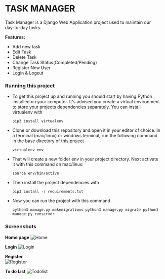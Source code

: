 # TASK MANAGER


Task Manager is a Django Web Application project used to maintain our day-to-day tasks. 

**Features:**
  
  - Add new task
  - Edit Task
  - Delete Task
  - Change Task Status(Completed/Pending)
  - Register New User
  - Login & Logout



### Running this project

- To get this project up and running you should start by having Python installed on your computer. It's advised you create a virtual environment to store your projects dependencies separately. You can install virtualenv with

     ``pip3 install virtualenv``

- Clone or download this repository and open it in your editor of choice. In a terminal (mac/linux) or windows terminal, run the following command in the base directory of this project

     ``virtualenv env``

- That will create a new folder env in your project directory. Next activate it with this command on mac/linux:

    ``source env/bin/active``

- Then install the project dependencies with

    ``pip3 install -r requirements.txt``

-  Now you can run the project with this command
  
     ``python3 manage.py makemigrations
       python3 manage.py migrate
       python3 manage.py runserver``


### Screenshots




 **Home page**
![Home](https://user-images.githubusercontent.com/47170014/123518855-7d0f7b00-d6c5-11eb-83a1-948fca394289.png)
 





 **Login**
![Login](https://user-images.githubusercontent.com/47170014/123518904-c069e980-d6c5-11eb-96be-1fe2c86d7f7c.png)





  **Register**  
![Register](https://user-images.githubusercontent.com/47170014/123518912-c8298e00-d6c5-11eb-982b-b4af91d8e900.png)

 
 
 
 **To do List**
![Todolist](https://user-images.githubusercontent.com/47170014/123518918-cf509c00-d6c5-11eb-87c2-e9fb8d9710be.png)
